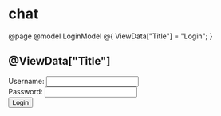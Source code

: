# chat
@page
@model LoginModel
@{
    ViewData["Title"] = "Login";
}
<h2>@ViewData["Title"]</h2>
<form method="post">
    <div>
        <label for="username">Username:</label>
        <input type="text" name="username" id="username" required />
    </div>
    <div>
        <label for="password">Password:</label>
        <input type="password" name="password" id="password" required />
    </div>
    <button type="submit">Login</button>
</form>
